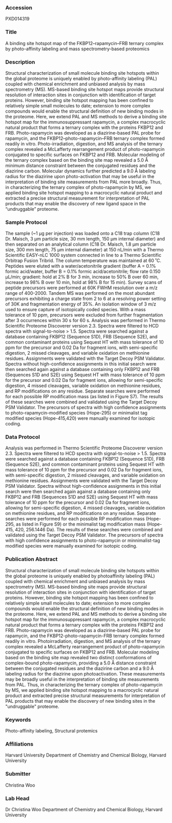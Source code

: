 ### Accession
PXD014319

### Title
A binding site hotspot map of the FKBP12–rapamycin–FRB ternary complex by photo-affinity labeling and mass spectrometry-based proteomics

### Description
Structural characterization of small molecule binding site hotspots within the global proteome is uniquely enabled by photo-affinity labeling (PAL) coupled with chemical enrichment and unbiased analysis by mass spectrometry (MS). MS-based binding site hotspot maps provide structural resolution of interaction sites in conjunction with identification of target proteins. However, binding site hotspot mapping has been confined to relatively simple small molecules to date; extension to more complex compounds would enable the structural definition of new binding modes in the proteome. Here, we extend PAL and MS methods to derive a binding site hotspot map for the immunosuppressant rapamycin, a complex macrocyclic natural product that forms a ternary complex with the proteins FKBP12 and FRB. Photo-rapamycin was developed as a diazirine-based PAL probe for rapamycin, and the FKBP12–photo-rapamycin–FRB ternary complex formed readily in vitro. Photo-irradiation, digestion, and MS analysis of the ternary complex revealed a McLafferty rearrangement product of photo-rapamycin conjugated to specific surfaces on FKBP12 and FRB. Molecular modeling of the ternary complex based on the binding site map revealed a 5.0 Å minimum distance constraint between the conjugated residues and the diazirine carbon. Molecular dynamics further predicted a 9.0 Å labeling radius for the diazirine upon photo-activation that may be useful in the interpretation of binding site measurements from PAL more broadly. Thus, in characterizing the ternary complex of photo-rapamycin by MS, we applied binding site hotspot mapping to a macrocyclic natural product and extracted a precise structural measurement for interpretation of PAL products that may enable the discovery of new ligand space in the “undruggable” proteome.

### Sample Protocol
The sample (~1 μg per injection) was loaded onto a C18 trap column (C18 Dr. Maisch, 3 µm particle size, 30 mm length, 150 µm internal diameter) and then separated on an analytical column (C18 Dr. Maisch, 1.8 µm particle size, 300 mm length, 75 µm internal diameter) at 150 nL/min with a Thermo Scientific EASY-nLC 1000 system connected in line to a Thermo Scientific Orbitrap Fusion Tribrid. The column temperature was maintained at 60 ˚C. Peptides were eluted with a water/acetonitrile gradient (buffer A = 0.1% formic acid/water, buffer B = 0.1% formic acid/acetonitrile; flow rate 0.150 µL/min; gradient: hold at 2% B for 3 min, increase to 50% B over 60 min, increase to 98% B over 10 min, hold at 98% B for 15 min). Survey scans of peptide precursors were performed at 60K FWHM resolution over a m/z range of 400-2000. Tandem MS was performed on the most abundant precursors exhibiting a charge state from 2 to 6 at a resolving power setting of 30K and fragmentation energy of 35%. An isolation window of 3 m/z used to ensure capture of isotopically coded species. With a mass tolerance of 10 ppm, precursors were excluded from further fragmentation after 3 occurrences within 30 s for 60 s. Analysis was performed in Thermo Scientific Proteome Discoverer version 2.3. Spectra were filtered to HCD spectra with signal-to-noise > 1.5. Spectra were searched against a database containing FKBP12 (Sequence S1D), FRB (Sequence S2E), and common contaminant proteins using Sequest HT with mass tolerance of 10 ppm for the precursor and 0.02 Da for fragment ions, with semi-specific digestion, 2 missed cleavages, and variable oxidation on methionine residues. Assignments were validated with the Target Decoy PSM Validator. Spectra without high-confidence assignments in this initial search were then searched again against a database containing only FKBP12 and FRB (Sequences S1D and S2E) using Sequest HT with mass tolerance of 10 ppm for the precursor and 0.02 Da for fragment ions, allowing for semi-specific digestion, 4 missed cleavages, variable oxidation on methionine residues, and RP modifications on any residue. Separate searches were performed for each possible RP modification mass (as listed in Figure S7). The results of these searches were combined and validated using the Target Decoy PSM Validator. The precursors of spectra with high confidence assignments to photo-rapamycin-modified species (Hope-295) or minimalist tag modified species (Hope-415,420) were manually examined for isotopic coding.

### Data Protocol
Analysis was performed in Thermo Scientific Proteome Discoverer version 2.3. Spectra were filtered to HCD spectra with signal-to-noise > 1.5. Spectra were searched against a database containing FKBP12 (Sequence S1D), FRB (Sequence S2E), and common contaminant proteins using Sequest HT with mass tolerance of 10 ppm for the precursor and 0.02 Da for fragment ions, with semi-specific digestion, 2 missed cleavages, and variable oxidation on methionine residues. Assignments were validated with the Target Decoy PSM Validator. Spectra without high-confidence assignments in this initial search were then searched again against a database containing only FKBP12 and FRB (Sequences S1D and S2E) using Sequest HT with mass tolerance of 10 ppm for the precursor and 0.02 Da for fragment ions, allowing for semi-specific digestion, 4 missed cleavages, variable oxidation on methionine residues, and RP modifications on any residue. Separate searches were performed for each possible RP modification mass (Hope-295, as listed in Figure S9) or the minimalist tag modification mass (Hope-415, 420, 256.1446 Da). The results of these searches were combined and validated using the Target Decoy PSM Validator. The precursors of spectra with high confidence assignments to photo-rapamycin or minnimalist-tag modified species were manually examined for isotopic coding.

### Publication Abstract
Structural characterization of small molecule binding site hotspots within the global proteome is uniquely enabled by photoaffinity labeling (PAL) coupled with chemical enrichment and unbiased analysis by mass spectrometry (MS). MS-based binding site maps provide structural resolution of interaction sites in conjunction with identification of target proteins. However, binding site hotspot mapping has been confined to relatively simple small molecules to date; extension to more complex compounds would enable the structural definition of new binding modes in the proteome. Here, we extend PAL and MS methods to derive a binding site hotspot map for the immunosuppressant rapamycin, a complex macrocyclic natural product that forms a ternary complex with the proteins FKBP12 and FRB. Photo-rapamycin was developed as a diazirine-based PAL probe for rapamycin, and the FKBP12-photo-rapamycin-FRB ternary complex formed readily in vitro. Photoirradiation, digestion, and MS analysis of the ternary complex revealed a McLafferty rearrangement product of photo-rapamycin conjugated to specific surfaces on FKBP12 and FRB. Molecular modeling based on the binding site map revealed two distinct conformations of complex-bound photo-rapamycin, providing a 5.0 &#xc5; distance constraint between the conjugated residues and the diazirine carbon and a 9.0 &#xc5; labeling radius for the diazirine upon photoactivation. These measurements may be broadly useful in the interpretation of binding site measurements from PAL. Thus, in characterizing the ternary complex of photo-rapamycin by MS, we applied binding site hotspot mapping to a macrocyclic natural product and extracted precise structural measurements for interpretation of PAL products that may enable the discovery of new binding sites in the "undruggable" proteome.

### Keywords
Photo-affinity labeling, Structural protemics

### Affiliations
Harvard University
Department of Chemistry and Chemical Biology, Harvard University

### Submitter
Christina Woo

### Lab Head
Dr Christina Woo
Department of Chemistry and Chemical Biology, Harvard University


